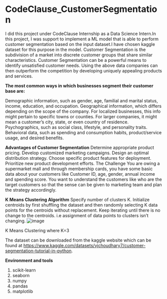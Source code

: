 # CodeClause_CustomerSegmentation

I did this project under CodeClause Internship as a Data Science Intern.In this project, I was support to implement a ML model that is able to perform customer segmentation based on the input dataset.I have chosen kaggle dataset for this purpose in the model.
Customer Segmentation is the subdivision of a market into discrete customer groups that share similar characteristics. Customer Segmentation can be a powerful means to identify unsatisfied customer needs. Using the above data companies can then outperform the competition by developing uniquely appealing products and services.

<b>The most common ways in which businesses segment their customer base are:</b>

  Demographic information, such as gender, age, familial and marital status, income, education, and occupation.
  Geographical information, which differs depending on the scope of the company. For localized businesses, this info might pertain to specific towns or counties. For larger companies, it might mean a customer’s city, state, or even country of residence.
  Psychographics, such as social class, lifestyle, and personality traits.
  Behavioral data, such as spending and consumption habits, product/service usage, and desired benefits.

<b>Advantages of Customer Segmentation</b>
  Determine appropriate product pricing.
  Develop customized marketing campaigns.
  Design an optimal distribution strategy.
  Choose specific product features for deployment.
  Prioritize new product development efforts.
The Challenge
You are owing a supermarket mall and through membership cards, you have some basic data about your customers like Customer ID, age, gender, annual income and spending score. You want to understand the customers like who are the target customers so that the sense can be given to marketing team and plan the strategy accordingly.

<b>K Means Clustering Algorithm</b>
Specify number of clusters K.
Initialize centroids by first shuffling the dataset and then randomly selecting K data points for the centroids without replacement.
Keep iterating until there is no change to the centroids. i.e assignment of data points to clusters isn’t changing.
![image](https://user-images.githubusercontent.com/78408338/198832009-7d8f7140-761f-4abd-b91c-efd6b347b75e.png)


K Means Clustering where K=3

The dataset can be downloaded from the kaggle website which can be found at https://www.kaggle.com/datasets/vjchoudhary7/customer-segmentation-tutorial-in-python.

<b>Environment and tools</b>
<ol>
  <li>scikit-learn</li>
  <li>seaborn</li>
  <li>numpy</li>
  <li>pandas</li>
  <li>matplotlib</li>
